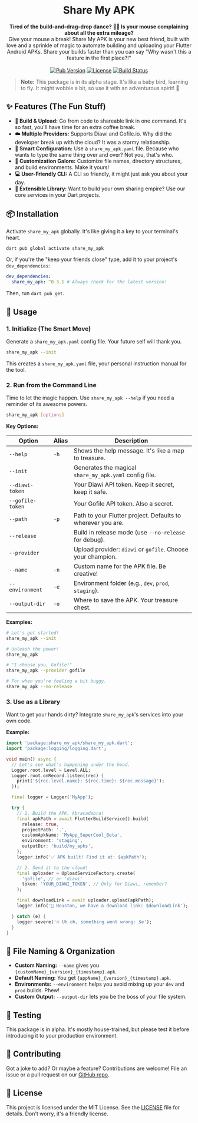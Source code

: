 <h1 align="center">Share My APK</h1>

<p align="center">
  <strong>Tired of the build-and-drag-drop dance? 🕺💃 Is your mouse complaining about all the extra mileage?</strong>
  <br />
  Give your mouse a break! Share My APK is your new best friend, built with love and a sprinkle of magic to automate building and uploading your Flutter Android APKs. Share your builds faster than you can say "Why wasn't this a feature in the first place?!"
  <br />
  <br />
  <a href="https://pub.dev/packages/share_my_apk"><img src="https://img.shields.io/pub/v/share_my_apk.svg" alt="Pub Version"></a>
  <a href="https://github.com/wm-jenildgohel/share_my_apk/blob/master/LICENSE"><img src="https://img.shields.io/badge/license-MIT-blue.svg" alt="License"></a>
  <a href="https://github.com/wm-jenildgohel/share_my_apk/actions"><img src="https://github.com/wm-jenildgohel/share_my_apk/workflows/build/badge.svg" alt="Build Status"></a>
</p>

> **Note:** This package is in its alpha stage. It's like a baby bird, learning to fly. It might wobble a bit, so use it with an adventurous spirit! 🧪

## ✨ Features (The Fun Stuff)

-   **🚀 Build & Upload:** Go from code to shareable link in one command. It's so fast, you'll have time for an extra coffee break.
-   **☁️ Multiple Providers:** Supports Diawi and Gofile.io. Why did the developer break up with the cloud? It was a stormy relationship.
-   **📝 Smart Configuration:** Use a `share_my_apk.yaml` file. Because who wants to type the same thing over and over? Not you, that's who.
-   **🎨 Customization Galore:** Customize file names, directory structures, and build environments. Make it yours!
-   **💻 User-Friendly CLI:** A CLI so friendly, it might just ask you about your day.
-   **🔧 Extensible Library:** Want to build your own sharing empire? Use our core services in your Dart projects.

## 📦 Installation

Activate `share_my_apk` globally. It's like giving it a key to your terminal's heart.

```bash
dart pub global activate share_my_apk
```

Or, if you're the "keep your friends close" type, add it to your project's `dev_dependencies`:

```yaml
dev_dependencies:
  share_my_apk: ^0.3.1 # Always check for the latest version!
```

Then, run `dart pub get`.

## 🚀 Usage

### 1. Initialize (The Smart Move)

Generate a `share_my_apk.yaml` config file. Your future self will thank you.

```bash
share_my_apk --init
```

This creates a `share_my_apk.yaml` file, your personal instruction manual for the tool.

### 2. Run from the Command Line

Time to let the magic happen. Use `share_my_apk --help` if you need a reminder of its awesome powers.

```bash
share_my_apk [options]
```

**Key Options:**

| Option           | Alias | Description                                                  |
| ---------------- | ----- | ------------------------------------------------------------ |
| `--help`         | `-h`  | Shows the help message. It's like a map to treasure.         |
| `--init`         |       | Generates the magical `share_my_apk.yaml` config file.       |
| `--diawi-token`  |       | Your Diawi API token. Keep it secret, keep it safe.          |
| `--gofile-token` |       | Your Gofile API token. Also a secret.                        |
| `--path`         | `-p`  | Path to your Flutter project. Defaults to wherever you are.  |
| `--release`      |       | Build in release mode (use `--no-release` for debug).        |
| `--provider`     |       | Upload provider: `diawi` or `gofile`. Choose your champion.  |
| `--name`         | `-n`  | Custom name for the APK file. Be creative!                   |
| `--environment`  | `-e`  | Environment folder (e.g., `dev`, `prod`, `staging`).         |
| `--output-dir`   | `-o`  | Where to save the APK. Your treasure chest.                  |

**Examples:**

```bash
# Let's get started!
share_my_apk --init

# Unleash the power!
share_my_apk

# "I choose you, Gofile!"
share_my_apk --provider gofile

# For when you're feeling a bit buggy.
share_my_apk --no-release
```

### 3. Use as a Library

Want to get your hands dirty? Integrate `share_my_apk`'s services into your own code.

**Example:**

```dart
import 'package:share_my_apk/share_my_apk.dart';
import 'package:logging/logging.dart';

void main() async {
  // Let's see what's happening under the hood.
  Logger.root.level = Level.ALL;
  Logger.root.onRecord.listen((rec) {
    print('${rec.level.name}: ${rec.time}: ${rec.message}');
  });

  final logger = Logger('MyApp');

  try {
    // 1. Build the APK. Abracadabra!
    final apkPath = await FlutterBuildService().build(
      release: true,
      projectPath: '.',
      customApkName: 'MyApp_SuperCool_Beta',
      environment: 'staging',
      outputDir: 'build/my_apks',
    );
    logger.info('✅ APK built! Find it at: $apkPath');

    // 2. Send it to the cloud!
    final uploader = UploadServiceFactory.create(
      'gofile', // or 'diawi'
      token: 'YOUR_DIAWI_TOKEN', // Only for Diawi, remember?
    );

    final downloadLink = await uploader.upload(apkPath);
    logger.info('🚀 Houston, we have a download link: $downloadLink');

  } catch (e) {
    logger.severe('🔥 Uh oh, something went wrong: $e');
  }
}
```

## 📁 File Naming & Organization

-   **Custom Naming:** `--name` gives you `{customName}_{version}_{timestamp}.apk`.
-   **Default Naming:** You get `{appName}_{version}_{timestamp}.apk`.
-   **Environments:** `--environment` helps you avoid mixing up your `dev` and `prod` builds. Phew!
-   **Custom Output:** `--output-dir` lets you be the boss of your file system.

## 🧪 Testing

This package is in alpha. It's mostly house-trained, but please test it before introducing it to your production environment.

## 🤝 Contributing

Got a joke to add? Or maybe a feature? Contributions are welcome! File an issue or a pull request on our [GitHub repo](https://github.com/wm-jenildgohel/share_my_apk).

## 📜 License

This project is licensed under the MIT License. See the [LICENSE](LICENSE) file for details. Don't worry, it's a friendly license.
